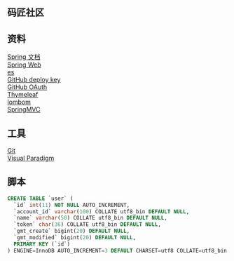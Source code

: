 ## 码匠社区

## 资料
[Spring 文档](https://spring.io/guides)  
[Spring Web](https://spring.io/guides/gs/serving-web-content/)  
[es](https://elasticsearch.cn/explore)  
[GitHub deploy key](https://developer.github.com/v3/guides/managing-deploy-keys/#deploy-keys)  
[GitHub OAuth](https://developer.github.com/apps/building-oauth-apps/creating-an-oauth-app/)  
[Thymeleaf](https://www.thymeleaf.org/doc/tutorials/3.0/usingthymeleaf.html#setting-attribute-values)  
[lombom](https://www.projectlombok.org/)  
[SpringMVC](https://docs.spring.io/spring/docs/5.0.3.RELEASE/spring-framework-reference/web.html#mvc-handlermapping-interceptor)

## 工具
[Git](https://git-scm.com/download)  
[Visual Paradigm](https://www/visual-paradigm.com)

## 脚本
```sql
CREATE TABLE `user` (
  `id` int(11) NOT NULL AUTO_INCREMENT,
  `account_id` varchar(100) COLLATE utf8_bin DEFAULT NULL,
  `name` varchar(50) COLLATE utf8_bin DEFAULT NULL,
  `token` char(36) COLLATE utf8_bin DEFAULT NULL,
  `gmt_create` bigint(20) DEFAULT NULL,
  `gmt_modified` bigint(20) DEFAULT NULL,
  PRIMARY KEY (`id`)
) ENGINE=InnoDB AUTO_INCREMENT=3 DEFAULT CHARSET=utf8 COLLATE=utf8_bin
```